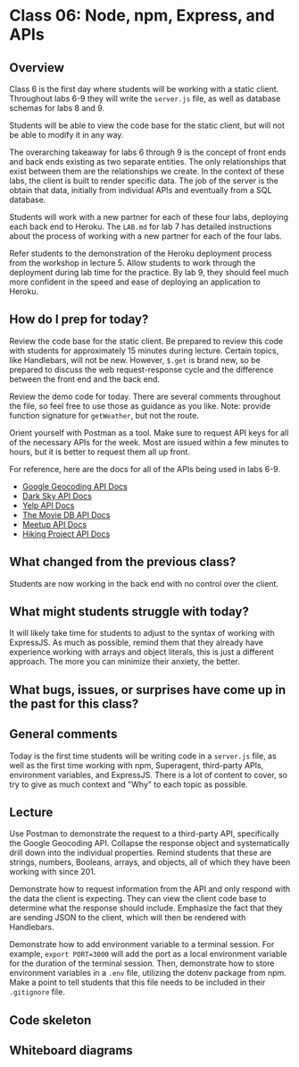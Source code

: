 # Class 06: Node, npm, Express, and APIs

## Overview

Class 6 is the first day where students will be working with a static client. Throughout labs 6-9 they will write the `server.js` file, as well as database schemas for labs 8 and 9. 

Students will be able to view the code base for the static client, but will not be able to modify it in any way.

The overarching takeaway for labs 6 through 9 is the concept of front ends and back ends existing as two separate entities. The only relationships that exist between them are the relationships we create. In the context of these labs, the client is built to render specific data. The job of the server is the obtain that data, initially from individual APIs and eventually from a SQL database.

Students will work with a new partner for each of these four labs, deploying each back end to Heroku. The `LAB.md` for lab 7 has detailed instructions about the process of working with a new partner for each of the four labs.

Refer students to the demonstration of the Heroku deployment process from the workshop in lecture 5. Allow students to work through the deployment during lab time for the practice. By lab 9, they should feel much more confident in the speed and ease of deploying an application to Heroku. 

## How do I prep for today?

Review the code base for the static client. Be prepared to review this code with students for approximately 15 minutes during lecture. Certain topics, like Handlebars, will not be new. However, `$.get` is brand new, so be prepared to discuss the web request-response cycle and the difference between the front end and the back end.

Review the demo code for today. There are several comments throughout the file, so feel free to use those as guidance as you like. Note: provide function signature for `getWeather`, but not the route.

Orient yourself with Postman as a tool. Make sure to request API keys for all of the necessary APIs for the week. Most are issued within a few minutes to hours, but it is better to request them all up front.

For reference, here are the docs for all of the APIs being used in labs 6-9.

- [Google Geocoding API Docs](https://developers.google.com/maps/documentation/geocoding/start)
- [Dark Sky API Docs](https://darksky.net/dev/docs)
- [Yelp API Docs](https://www.yelp.com/developers/documentation/v3/business_search)
- [The Movie DB API Docs](https://developers.themoviedb.org/3/getting-started/introduction)
- [Meetup API Docs](https://www.meetup.com/meetup_api/)
- [Hiking Project API Docs](https://www.hikingproject.com/data)

## What changed from the previous class?

Students are now working in the back end with no control over the client. 

## What might students struggle with today?

It will likely take time for students to adjust to the syntax of working with ExpressJS. As much as possible, remind them that they already have experience working with arrays and object literals, this is just a different approach. The more you can minimize their anxiety, the better. 

## What bugs, issues, or surprises have come up in the past for this class?

## General comments

Today is the first time students will be writing code in a `server.js` file, as well as the first time working with npm, Superagent, third-party APIs, environment variables, and ExpressJS. There is a lot of content to cover, so try to give as much context and "Why" to each topic as possible. 

## Lecture

Use Postman to demonstrate the request to a third-party API, specifically the Google Geocoding API. Collapse the response object and systematically drill down into the individual properties. Remind students that these are strings, numbers, Booleans, arrays, and objects, all of which they have been working with since 201.

Demonstrate how to request information from the API and only respond with the data the client is expecting. They can view the client code base to determine what the response should include. Emphasize the fact that they are sending JSON to the client, which will then be rendered with Handlebars.

Demonstrate how to add environment variable to a terminal session. For example, `export PORT=3000` will add the port as a local environment variable for the duration of the terminal session. Then, demonstrate how to store environment variables in a `.env` file, utilizing the dotenv package from npm. Make a point to tell students that this file needs to be included in their `.gitignore` file.

## Code skeleton

## Whiteboard diagrams
